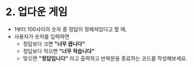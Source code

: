 # 2. 업다운 게임
- 1부터 100사이의 숫자 중 정답이 정해져있다고 할 때,
- 사용자가 숫자를 입력하면
  - 정답보다 크면 __"너무 큽니다"__
  - 정답보다 작으면 __"너무 작습니다"__
  - 맞으면 __"정답입니다"__ 라고 출력하고 반복문을 종료하는 코드를 작성해보세요.